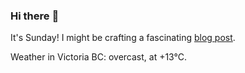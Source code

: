 ### Hi there :wave:

It's Sunday! I might be crafting a fascinating [blog post](https://benjaminwuethrich.dev).

Weather in Victoria BC: overcast, at +13°C.

